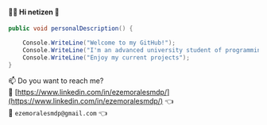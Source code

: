 #### :man_technologist: Hi netizen 👋

```csharp
public void personalDescription() {

    Console.WriteLine("Welcome to my GitHub!");
    Console.WriteLine("I'm an advanced university student of programming at the National Technological University (UTN)");
    Console.WriteLine("Enjoy my current projects");
}
```
📫 Do you want to reach me?  
:link: [https://www.linkedin.com/in/ezemoralesmdp/](https://www.linkedin.com/in/ezemoralesmdp/) :point_left:  
:email: `ezemoralesmdp@gmail.com` :point_left:   


